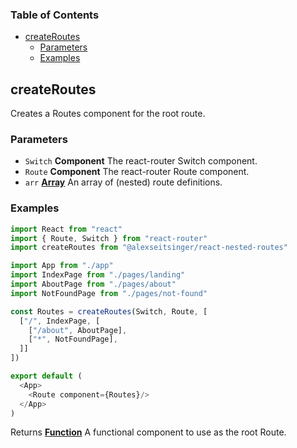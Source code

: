 <!-- Generated by documentation.js. Update this documentation by updating the source code. -->

### Table of Contents

-   [createRoutes][1]
    -   [Parameters][2]
    -   [Examples][3]

## createRoutes

Creates a Routes component for the root route.

### Parameters

-   `Switch` **Component** The react-router Switch component.
-   `Route` **Component** The react-router Route component.
-   `arr` **[Array][4]** An array of (nested) route definitions.

### Examples

```javascript
import React from "react"
import { Route, Switch } from "react-router"
import createRoutes from "@alexseitsinger/react-nested-routes"

import App from "./app"
import IndexPage from "./pages/landing"
import AboutPage from "./pages/about"
import NotFoundPage from "./pages/not-found"

const Routes = createRoutes(Switch, Route, [
  ["/", IndexPage, [
    ["/about", AboutPage],
    ["*", NotFoundPage],
  ]]
])

export default (
  <App>
    <Route component={Routes}/>
  </App>
)
```

Returns **[Function][5]** A functional component to use as the root Route.

[1]: #createroutes

[2]: #parameters

[3]: #examples

[4]: https://developer.mozilla.org/docs/Web/JavaScript/Reference/Global_Objects/Array

[5]: https://developer.mozilla.org/docs/Web/JavaScript/Reference/Statements/function
